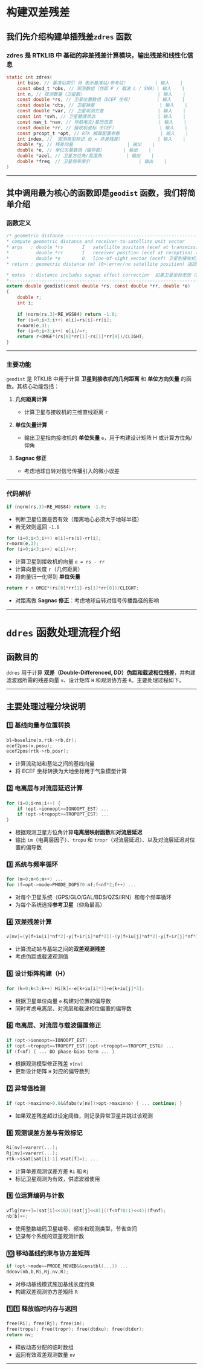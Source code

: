 # 构建双差残差
## 我们先介绍构建单插残差`zdres` 函数
### zdres 是 RTKLIB 中 基础的非差残差计算模块，输出残差和线性化信息

```c
static int zdres(
    int base, // 基准站索引（0 表示基准站/参考站）          | 输入    |
    const obsd_t *obs, // 观测数组（伪距 P / 载波 L / SNR）| 输入    |
    int n, // 观测数量（卫星数）                           | 输入    |
    const double *rs, // 卫星位置数组（ECEF 坐标）         | 输入    |
    const double *dts, // 卫星钟差                        | 输入    |
    const double *var, // 卫星观测方差                    | 输入    |
    const int *svh, // 卫星健康状态                       | 输入    |
    const nav_t *nav, // 导航电文/星历信息                 | 输入    |
    const double *rr, // 接收机坐标（ECEF）                | 输入    |
    const prcopt_t *opt, // RTK 解算配置参数               | 输入    |
    int index, //  观测类型标识（0 = 非差残差）             | 输入    |
    double *y, // 残差向量                    | 输出    |
    double *e, // 单位矢量数组（偏导数）       | 输出    |
    double *azel, // 卫星方位角/高度角         | 输出    |
    double *freq  // 卫星频率索引                  | 输出    |
)
```
---
## 其中调用最为核心的函数即是`geodist` 函数，我们将简单介绍

### 函数定义

```c
/* geometric distance ----------------------------------------------------------
* compute geometric distance and receiver-to-satellite unit vector
* args   : double *rs       I   satellilte position (ecef at transmission) (m) 卫星位置（ECEF 坐标，发射时刻）
*          double *rr       I   receiver position (ecef at reception) (m) 接收机位置（ECEF 坐标，接收时刻
*          double *e        O   line-of-sight vector (ecef) 卫星到接收机方向的单位矢量 
* return : geometric distance (m) (0>:error/no satellite position) 返回卫星到接收机的 **几何距离（米）**，包含 Sagnac 修正

* notes  : distance includes sagnac effect correction  如果卫星坐标无效（距离地心小于地球半径），返回 `-1.0` 表示错误
*-----------------------------------------------------------------------------*/
extern double geodist(const double *rs, const double *rr, double *e)
{
    double r;
    int i;
    
    if (norm(rs,3)<RE_WGS84) return -1.0;
    for (i=0;i<3;i++) e[i]=rs[i]-rr[i];
    r=norm(e,3);
    for (i=0;i<3;i++) e[i]/=r;
    return r+OMGE*(rs[0]*rr[1]-rs[1]*rr[0])/CLIGHT;
}
```

---

### 主要功能

`geodist` 是 RTKLIB 中用于计算 **卫星到接收机的几何距离** 和 **单位方向矢量** 的函数。其核心功能包括：

1. **几何距离计算**

   * 计算卫星与接收机的三维直线距离 `r`

2. **单位矢量计算**

   * 输出卫星指向接收机的 **单位矢量** `e`，用于构建设计矩阵 H 或计算方位角/仰角

3. **Sagnac 修正**

   * 考虑地球自转对信号传播引入的微小误差

---

### 代码解析

```c
if (norm(rs,3)<RE_WGS84) return -1.0;
```

* 判断卫星位置是否有效（距离地心必须大于地球半径）
* 若无效则返回 `-1.0`

```c
for (i=0;i<3;i++) e[i]=rs[i]-rr[i];
r=norm(e,3);
for (i=0;i<3;i++) e[i]/=r;
```

* 计算卫星到接收机的向量 `e = rs - rr`
* 计算向量长度 `r`（几何距离）
* 将向量归一化得到 **单位矢量**

```c
return r + OMGE*(rs[0]*rr[1]-rs[1]*rr[0])/CLIGHT;
```

* 对距离做 **Sagnac 修正**：考虑地球自转对信号传播路径的影响

---

# `ddres` 函数处理流程介绍

## 函数目的

`ddres` 用于计算 **双差（Double-Differenced, DD）伪距和载波相位残差**，并构建滤波器所需的残差向量 `v`、设计矩阵 `H` 和观测协方差 `R`。主要处理过程如下。

---

## 主要处理过程分块说明

### 1️⃣ 基线向量与位置转换

```c
bl=baseline(x,rtk->rb,dr);
ecef2pos(x,posu);
ecef2pos(rtk->rb,posr);
```

* 计算流动站和基站之间的基线向量
* 将 ECEF 坐标转换为大地坐标用于气象模型计算

### 2️⃣ 电离层与对流层延迟计算

```c
for (i=0;i<ns;i++) {
    if (opt->ionoopt>=IONOOPT_EST) ...
    if (opt->tropopt>=TROPOPT_EST) ...
}
```

* 根据观测卫星方位角计算**电离层映射函数**和**对流层延迟**
* 输出 `im`（电离层因子）、`tropu` 和 `tropr`（对流层延迟）、以及对流层延迟对位置的偏导数

### 3️⃣ 系统与频率循环

```c
for (m=0;m<6;m++) ...
for (f=opt->mode>PMODE_DGPS?0:nf;f<nf*2;f++) ...
```

* 对每个卫星系统（GPS/GLO/GAL/BDS/QZS/IRN）和每个频率循环
* 为每个系统选择**参考卫星**（仰角最高）

### 4️⃣ 双差残差计算

```c
v[nv]=(y[f+iu[i]*nf*2]-y[f+ir[i]*nf*2])-(y[f+iu[j]*nf*2]-y[f+ir[j]*nf*2]);
```

* 计算流动站与基站之间的**双差观测残差**
* 考虑伪距或载波观测值

### 5️⃣ 设计矩阵构建（H）

```c
for (k=0;k<3;k++) Hi[k]=-e[k+iu[i]*3]+e[k+iu[j]*3];
```

* 根据卫星单位向量 `e` 构建对位置的偏导数
* 同时考虑电离层、对流层和载波相位偏置的偏导数

### 6️⃣ 电离层、对流层与载波偏置修正

```c
if (opt->ionoopt==IONOOPT_EST) ...
if (opt->tropopt==TROPOPT_EST||opt->tropopt==TROPOPT_ESTG) ...
if (f<nf) { ... DD phase-bias term ... }
```

* 根据观测模型修正残差 `v[nv]`
* 更新设计矩阵 `H` 对应的偏导数列

### 7️⃣ 异常值检测

```c
if (opt->maxinno>0.0&&fabs(v[nv])>opt->maxinno) { ... continue; }
```

* 如果双差残差超过设定阈值，则记录异常卫星并跳过该观测

### 8️⃣ 观测误差方差与有效标记

```c
Ri[nv]=varerr(...);
Rj[nv]=varerr(...);
rtk->ssat[sat[i]-1].vsat[f]=1; ...
```

* 计算单差观测误差方差 `Ri` 和 `Rj`
* 标记卫星观测为有效，供滤波器使用

### 9️⃣ 位运算编码与计数

```c
vflg[nv++]=(sat[i]<<16)|(sat[j]<<8)|((f<nf?0:1)<<4)|(f%nf);
nb[b]++;
```

* 使用整数编码卫星编号、频率和观测类型，节省空间
* 记录每个系统的双差观测计数

### 🔟 移动基线约束与协方差矩阵

```c
if (opt->mode==PMODE_MOVEB&&constbl(...)) ...
ddcov(nb,b,Ri,Rj,nv,R);
```

* 对移动基线模式施加基线长度约束
* 构建双差观测协方差矩阵 `R`

### 1️⃣1️⃣ 释放临时内存与返回

```c
free(Ri); free(Rj); free(im);
free(tropu); free(tropr); free(dtdxu); free(dtdxr);
return nv;
```

* 释放动态分配的临时数组
* 返回有效双差观测数量 `nv`

---




